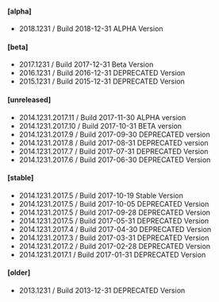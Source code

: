 #### [alpha]
* 2018.1231           / Build 2018-12-31
  ALPHA Version

#### [beta]
* 2017.1231           / Build 2017-12-31
  Beta Version
* 2016.1231           / Build 2016-12-31
  DEPRECATED Version
* 2015.1231           / Build 2015-12-31
  DEPRECATED Version

#### [unreleased]
* 2014.1231.2017.11   / Build 2017-11-30
  ALPHA version
* 2014.1231.2017.10   / Build 2017-10-31
  BETA version
* 2014.1231.2017.9    / Build 2017-09-30
  DEPRECATED version
* 2014.1231.2017.8    / Build 2017-08-31
  DEPRECATED version
* 2014.1231.2017.7    / Build 2017-07-31
  DEPRECATED Version
* 2014.1231.2017.6    / Build 2017-06-30
  DEPRECATED Version  

#### [stable]
* 2014.1231.2017.5    / Build 2017-10-19
  Stable Version
* 2014.1231.2017.5    / Build 2017-10-05
  DEPRECATED Version
* 2014.1231.2017.5    / Build 2017-09-28
  DEPRECATED Version
* 2014.1231.2017.5    / Build 2017-05-31
  DEPRECATED Version
* 2014.1231.2017.4    / Build 2017-04-30
  DEPRECATED Version
* 2014.1231.2017.3    / Build 2017-03-31
  DEPRECATED Version
* 2014.1231.2017.2    / Build 2017-02-28
  DEPRECATED Version
* 2014.1231.2017.1    / Build 2017-01-31
  DEPRECATED Version

#### [older]
* 2013.1231           / Build 2013-12-31
  DEPRECATED Version